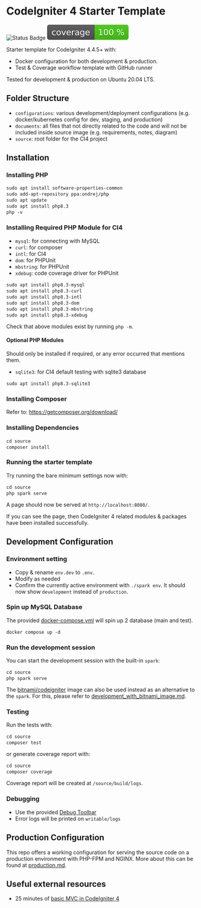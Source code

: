 # CodeIgniter 4 Starter Template

![Status Badge](https://github.com/trubusoft/codeigniter4-starter/actions/workflows/php.yml/badge.svg?branch-main)
![Coverage Badge](https://github.com/trubusoft/codeigniter4-starter/blob/coverage-report/coverage.svg)

Starter template for CodeIgniter 4.4.5+ with:
- Docker configuration for both development & production.
- Test & Coverage workflow template with GitHub runner

Tested for development & production on Ubuntu 20.04 LTS.

## Folder Structure

- `configurations`: various development/deployment configurations (e.g. docker/kubernetes config for dev, staging, and production)
- `documents`: all files that not directly related to the code and will not be included inside source image (e.g. requirements, notes, diagram)
- `source`: root folder for the CI4 project

## Installation


### Installing PHP

```
sudo apt install software-properties-common
sudo add-apt-repository ppa:ondrej/php
sudo apt update
sudo apt install php8.3
php -v
```

### Installing Required PHP Module for CI4

- `mysql`: for connecting with MySQL
- `curl`: for composer
- `intl`: for CI4
- `dom`: for PHPUnit
- `mbstring`: for PHPUnit
- `xdebug`: code coverage driver for PHPUnit

```
sudo apt install php8.3-mysql
sudo apt install php8.3-curl
sudo apt install php8.3-intl
sudo apt install php8.3-dom
sudo apt install php8.3-mbstring
sudo apt install php8.3-xdebug
```

Check that above modules exist by running `php -m`.

#### Optional PHP Modules

Should only be installed if required, or any error occurred that mentions them.

- `sqlite3`: for CI4 default testing with sqlite3 database

```
sudo apt install php8.3-sqlite3
```


### Installing Composer

Refer to: https://getcomposer.org/download/

### Installing Dependencies

```
cd source
composer install
```

### Running the starter template

Try running the bare minimum settings now with:

```
cd source
php spark serve
```

A page should now be served at `http://localhost:8080/`.

If you can see the page, then CodeIgniter 4  related modules & packages have been installed successfully.

## Development Configuration

### Environment setting

- Copy & rename `env.dev` to `.env`.
- Modify as needed
- Confirm the currently active environment with `./spark env`. It should now show `development` instead of `production`.

### Spin up MySQL Database

The provided [docker-compose.yml](docker-compose.yml) will spin up 2 database (main and test).

```
docker compose up -d
```

### Run the development session

You can start the development session with the built-in `spark`:
```
cd source
php spark serve
```

The [bitnami/codeigniter](https://hub.docker.com/r/bitnami/codeigniter) image can also be used instead 
as an alternative to the `spark`. 
For this, please refer to [development_with_bitnami_image.md](configurations/development/bitnami/development_with_bitnami_image.md).

### Testing

Run the tests with: 

```
cd source
composer test
```

or generate coverage report with:

```
cd source
composer coverage
```

Coverage report will be created at `/source/build/logs`.

### Debugging
- Use the provided [Debug Toolbar](https://codeigniter4.github.io/userguide/tutorial/index.html#debug-toolbar)
- Error logs will be printed on `writable/logs`

## Production Configuration

This repo offers a working configuration for serving the source code on a production environment
with PHP-FPM and NGINX. 
More about this can be found at [production.md](configurations/production/production.md).

## Useful external resources
- 25 minutes of [basic MVC in CodeIgniter 4](https://youtu.be/c8zHxE-mN4c?si=pNoCCJwCjGoRfYQp)

